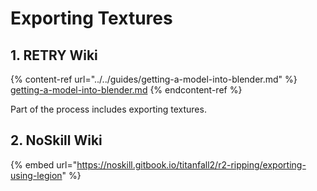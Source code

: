 # Exporting Textures

## 1. RETRY Wiki

{% content-ref url="../../guides/getting-a-model-into-blender.md" %}
[getting-a-model-into-blender.md](../../guides/getting-a-model-into-blender.md)
{% endcontent-ref %}

Part of the process includes exporting textures.

## 2. NoSkill Wiki

{% embed url="https://noskill.gitbook.io/titanfall2/r2-ripping/exporting-using-legion" %}
